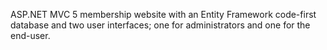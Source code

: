  ASP.NET MVC 5 membership website  with an Entity Framework code-first database and two user interfaces; one for administrators and one for
 the end-user.
 

